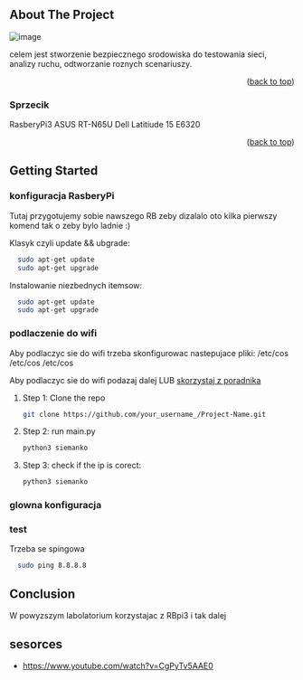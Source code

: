 <!-- ABOUT THE PROJECT -->
## About The Project


![image](https://github.com/cierpowicz/RP-as-router/assets/106453032/12c24901-35b9-4798-9179-f4489f416510)


celem jest stworzenie bezpiecznego srodowiska do testowania sieci, analizy ruchu, odtworzanie roznych scenariuszy.
<p align="right">(<a href="#readme-top">back to top</a>)</p>

### Sprzecik

RasberyPi3 
ASUS RT-N65U
Dell Latitiude 15 E6320
<p align="right">(<a href="#readme-top">back to top</a>)</p>

## Getting Started


### konfiguracja RasberyPi 

Tutaj przygotujemy sobie nawszego RB zeby dizalalo
oto kilka pierwszy komend tak o zeby bylo ladnie :) 

Klasyk czyli update && ubgrade:
```sh
  sudo apt-get update
  sudo apt-get upgrade
```
Instalowanie niezbednych itemsow:
```sh
  sudo apt-get update
  sudo apt-get upgrade
```


### podlaczenie do wifi

Aby podlaczyc sie do wifi trzeba skonfigurowac nastepujace pliki:
/etc/cos
/etc/cos
/etc/cos

Aby podlaczyc sie do wifi podazaj dalej LUB [skorzystaj z poradnika](https://github.com/cierpowicz/RaspberryPi3-wifi-conection)

1. Step 1: Clone the repo 
   ```sh
   git clone https://github.com/your_username_/Project-Name.git
   ```
2. Step 2: run main.py
   ```sh
   python3 siemanko
   ```
4. Step 3: check if the ip is corect: 
   ```sh
   python3 siemanko
   ```
   
### glowna konfiguracja 



### test
Trzeba se spingowa
```sh
  sudo ping 8.8.8.8
```


## Conclusion
W powyzszym labolatorium korzystajac z RBpi3 i tak dalej 

## sesorces
- https://www.youtube.com/watch?v=CgPyTv5AAE0






